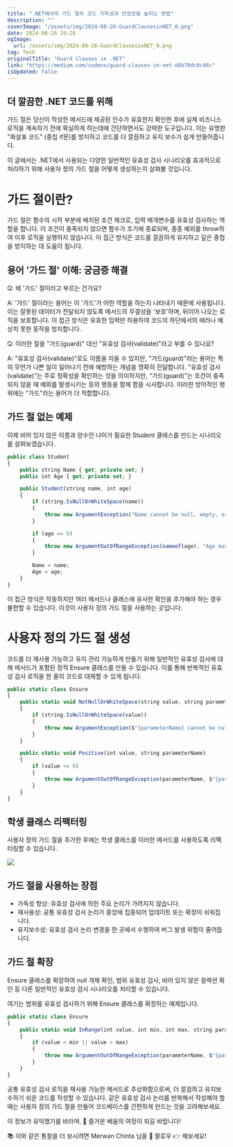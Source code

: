 ```yaml
---
title: ".NET에서의 가드 절차 코드 가독성과 안정성을 높이는 방법"
description: ""
coverImage: "/assets/img/2024-08-26-GuardClausesinNET_0.png"
date: 2024-08-26 19:28
ogImage: 
  url: /assets/img/2024-08-26-GuardClausesinNET_0.png
tag: Tech
originalTitle: "Guard Clauses in .NET"
link: "https://medium.com/codenx/guard-clauses-in-net-d6b70dc0c46c"
isUpdated: false
---
```



## 더 깔끔한 .NET 코드를 위해

가드 절은 당신이 작성한 메서드에 제공된 인수가 유효한지 확인한 후에 실제 비즈니스 로직을 계속하기 전에 확실하게 하는데에 간단하면서도 강력한 도구입니다. 이는 유명한 "화살표 코드" (중첩 if문)를 방지하고 코드를 더 깔끔하고 유지 보수가 쉽게 만들어줍니다.

이 글에서는 .NET에서 사용되는 다양한 일반적인 유효성 검사 시나리오를 효과적으로 처리하기 위해 사용자 정의 가드 절을 어떻게 생성하는지 살펴볼 것입니다.

# 가드 절이란?

<div class="content-ad"></div>

가드 절은 함수의 시작 부분에 배치된 조건 체크로, 입력 매개변수를 유효성 검사하는 역할을 합니다. 이 조건이 충족되지 않으면 함수가 조기에 종료되며, 종종 예외를 throw하여 이후 로직을 실행하지 않습니다. 이 접근 방식은 코드를 깔끔하게 유지하고 깊은 중첩을 방지하는 데 도움이 됩니다.

## 용어 '가드 절' 이해: 궁금증 해결

Q: 왜 '가드' 절이라고 부르는 건가요?

A: '가드' 절이라는 용어는 이 '가드'가 어떤 역할을 하는지 나타내기 때문에 사용됩니다. 이는 잘못된 데이터가 전달되지 않도록 메서드의 무결성을 '보호'하며, 뒤이어 나오는 로직을 보호합니다. 이 접근 방식은 유효한 입력만 허용하여 코드의 하단에서의 에러나 예상치 못한 동작을 방지합니다.

<div class="content-ad"></div>

Q: 이러한 절을 "가드(guard)" 대신 "유효성 검사(validate)"라고 부를 수 있나요?

A: "유효성 검사(validate)"로도 이름을 지을 수 있지만, "가드(guard)"라는 용어는 특히 무언가 나쁜 일이 일어나기 전에 예방하는 개념을 명확히 전달합니다. "유효성 검사(validate)"는 주로 정확성을 확인하는 것을 의미하지만, "가드(guard)"는 조건이 충족되지 않을 때 예외를 발생시키는 등의 행동을 함께 함을 시사합니다. 이러한 방어적인 행위에는 "가드"라는 용어가 더 적합합니다.

## 가드 절 없는 예제

이제 비어 있지 않은 이름과 양수인 나이가 필요한 Student 클래스를 만드는 시나리오를 살펴보겠습니다.

<div class="content-ad"></div>

```js
public class Student
{
    public string Name { get; private set; }
    public int Age { get; private set; }

    public Student(string name, int age)
    {
        if (string.IsNullOrWhiteSpace(name))
        {
            throw new ArgumentException("Name cannot be null, empty, or whitespace.", nameof(name));
        }

        if (age <= 0)
        {
            throw new ArgumentOutOfRangeException(nameof(age), "Age must be a positive integer.");
        }

        Name = name;
        Age = age;
    }
}
```

이 접근 방식은 작동하지만 여러 메서드나 클래스에 유사한 확인을 추가해야 하는 경우 불편할 수 있습니다. 이것이 사용자 정의 가드 절을 사용하는 곳입니다.

# 사용자 정의 가드 절 생성

코드를 더 재사용 가능하고 유지 관리 가능하게 만들기 위해 일반적인 유효성 검사에 대해 메서드가 포함된 정적 Ensure 클래스를 만들 수 있습니다. 이를 통해 반복적인 유효성 검사 로직을 한 줄의 코드로 대체할 수 있게 됩니다.


<div class="content-ad"></div>

```js
public static class Ensure
{
    public static void NotNullOrWhiteSpace(string value, string parameterName)
    {
        if (string.IsNullOrWhiteSpace(value))
        {
            throw new ArgumentException($"{parameterName} cannot be null, empty, or whitespace.", parameterName);
        }
    }

    public static void Positive(int value, string parameterName)
    {
        if (value <= 0)
        {
            throw new ArgumentOutOfRangeException(parameterName, $"{parameterName} must be a positive integer.");
        }
    }
}
```

## 학생 클래스 리팩터링

사용자 정의 가드 절을 추가한 후에는 학생 클래스를 이러한 메서드를 사용하도록 리팩터링할 수 있습니다.

**<img src="/assets/img/2024-08-26-GuardClausesinNET_0.png" />**

<div class="content-ad"></div>

## 가드 절을 사용하는 장점

- 가독성 향상: 유효성 검사에 의한 주요 논리가 가려지지 않습니다.
- 재사용성: 공통 유효성 검사 논리가 중앙에 집중되어 업데이트 또는 확장이 쉬워집니다.
- 유지보수성: 유효성 검사 논리 변경을 한 곳에서 수행하여 버그 발생 위험이 줄어듭니다.

## 가드 절 확장

Ensure 클래스를 확장하여 null 개체 확인, 범위 유효성 검사, 비어 있지 않은 컬렉션 확인 등 다른 일반적인 유효성 검사 시나리오를 처리할 수 있습니다.

<div class="content-ad"></div>

여기는 범위를 유효성 검사하기 위해 Ensure 클래스를 확장하는 예제입니다.

```js
public static class Ensure
{
    public static void InRange(int value, int min, int max, string parameterName)
    {
        if (value < min || value > max)
        {
            throw new ArgumentOutOfRangeException(parameterName, $"{parameterName} must be between {min} and {max}.");
        }
    }
}
```

공통 유효성 검사 로직을 재사용 가능한 메서드로 추상화함으로써, 더 깔끔하고 유지보수하기 쉬운 코드를 작성할 수 있습니다. 같은 유효성 검사 논리를 반복해서 작성해야 할 때는 사용자 정의 가드 절을 만들어 코드베이스를 간편하게 만드는 것을 고려해보세요.

이 정보가 유익했기를 바라며. 🌟 즐거운 배움의 여정이 되길 바랍니다!

<div class="content-ad"></div>

📚 이와 같은 통찰을 더 보시려면 Merwan Chinta 님을 👏 팔로우 👉 해보세요!